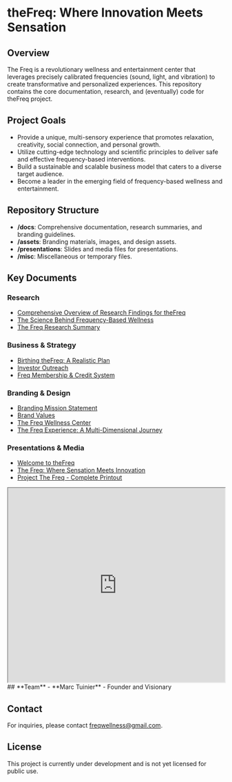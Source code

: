 # theFreq: Where Innovation Meets Sensation

## **Overview**
The Freq is a revolutionary wellness and entertainment center that leverages precisely calibrated frequencies (sound, light, and vibration) to create transformative and personalized experiences. This repository contains the core documentation, research, and (eventually) code for theFreq project.

## **Project Goals**
- Provide a unique, multi-sensory experience that promotes relaxation, creativity, social connection, and personal growth.
- Utilize cutting-edge technology and scientific principles to deliver safe and effective frequency-based interventions.
- Build a sustainable and scalable business model that caters to a diverse target audience.
- Become a leader in the emerging field of frequency-based wellness and entertainment.

## **Repository Structure**
- **/docs**: Comprehensive documentation, research summaries, and branding guidelines.
- **/assets**: Branding materials, images, and design assets.
- **/presentations**: Slides and media files for presentations.
- **/misc**: Miscellaneous or temporary files.

## **Key Documents**
### Research
- [Comprehensive Overview of Research Findings for theFreq](./docs/Comprehensive%20Overview%20of%20Research%20Findings%20for%20theFreq.txt)
- [The Science Behind Frequency-Based Wellness](./assets/The-Science-Behind-Frequency-Based-Wellness.png)
- [The Freq Research Summary](./docs/The-Freq-Research-Summary.pdf)

### Business & Strategy
- [Birthing theFreq: A Realistic Plan](./docs/Birthing%20theFreq_%20A%20Realistic%20Plan)
- [Investor Outreach](./docs/InvestorOutreach.txt)
- [Freq Membership & Credit System](./docs/Freq%20Membership%20%26%20Credit%20System.txt)

### Branding & Design
- [Branding Mission Statement](./docs/brandingmissionstatement.txt)
- [Brand Values](./docs/brandvalues.txt)
- [The Freq Wellness Center](./assets/The-Freq-Wellness-Center.png)
- [The Freq Experience: A Multi-Dimensional Journey](./assets/The-Freq-Experience-A-Multi-Dimensional-Journey.png)

### Presentations & Media
- [Welcome to theFreq](./presentations/Welcom-to-theFreq.pdf)
- [The Freq: Where Sensation Meets Innovation](./presentations/The%20Freq_%20Where%20Sensation%20Meets%20Innovation.html)
- [Project The Freq - Complete Printout](./presentations/Project%20The%20Freq%20-%20Complete%20Printout.pdf)
<iframe src="https://gamma.app/embed/79rsh2mkvzvvhns" style="width: 700px; max-width: 100%; height: 450px" allow="fullscreen" title="The Freq: The Science of Sensation"></iframe>
## **Team**
- **Marc Tuinier** - Founder and Visionary

## **Contact**
For inquiries, please contact [freqwellness@gmail.com](mailto:freqwellness@gmail.com).

## **License**
This project is currently under development and is not yet licensed for public use.
